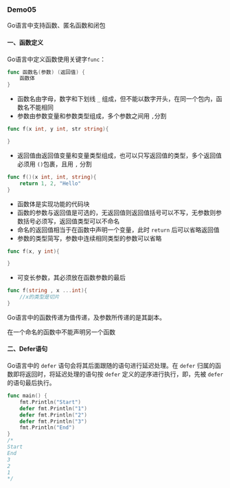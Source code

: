 ### Demo05
Go语言中支持函数、匿名函数和闭包
#### 一、函数定义
Go语言中定义函数使用关键字`func`：
```go
func 函数名(参数) (返回值) {
    函数体
}
```
- 函数名由字母，数字和下划线 `_` 组成，但不能以数字开头，在同一个包内，函数名不能相同
- 参数由参数变量和参数类型组成，多个参数之间用 `,`分割
```go
func f(x int, y int, str string){

}
```
- 返回值由返回值变量和变量类型组成，也可以只写返回值的类型，多个返回值必须用 `()`包裹，且用 `,` 分割
```go
func f()(x int, int, string){
    return 1, 2, "Hello"
}
```
- 函数体是实现功能的代码块
- 函数的参数与返回值是可选的，无返回值则返回值括号可以不写，无参数则参数括号必须写，返回值类型可以不命名
- 命名的返回值相当于在函数中声明一个变量，此时 `return` 后可以省略返回值
- 参数的类型简写，参数中连续相同类型的参数可以省略
```go
func f(x, y int){

}
```
- 可变长参数，其必须放在函数参数的最后
```go
func f(string , x ...int){
    //x的类型是切片
}
```

Go语言中的函数传递为值传递，及参数所传递的是其副本。

在一个命名的函数中不能声明另一个函数

#### 二、Defer语句
Go语言中的 `defer` 语句会将其后面跟随的语句进行延迟处理。在 `defer` 归属的函数即将返回时，将延迟处理的语句按 `defer` 定义的逆序进行执行，即，先被 `defer` 的语句最后执行。
```go
func main() {
	fmt.Println("Start")
	defer fmt.Println("1")
	defer fmt.Println("2")
	defer fmt.Println("3")
	fmt.Println("End")
}
/*
Start
End
3  
2  
1
*/
```

